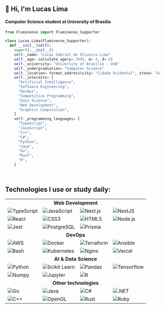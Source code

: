 ## 👋 Hi, I'm Lucas Lima 
#### Computer Science student at University of Brasilia

```python
from Fluminense import Fluminense_Supporter

class Lucas_Lima(Fluminense_Supporter):
  def __init__(self):
    super().__init__()
    self._name= "Lucas Gabriel de Oliveira Lima"
    self._age= calculate_age(y= 2005, m= 4, d= 8)
    self._university= "University of Brasilia - UnB"
    self._undergraduation= "Computer Science"
    self._location= format_address(city= "Cidade Ocidental", state= "Goiás", country= "Brazil")
    self._interests= [
      "Artificial Intelligence",
      "Software Engineering",
      "DevOps",
      "Competitive Programming",
      "Data Science",
      "Web Development",
      "Graphics Computation",
    ]
    self._programming_languages= [
      "TypeScript",
      "JavaScript",
      "C++",
      "C#",
      "Python",
      "Java",
      "Go",
      "Rust",
      "R",
    ]
```

<br>
<h2>
Technologies I use or study daily:
</h2>

<div align="center">
  <table>
    <tr>
      <td align="center" colspan="4"><b>Web Development</b></td>
    </tr>
    <tr>
      <td><img src="https://img.shields.io/badge/TypeScript-007ACC?style=for-the-badge&logo=typescript&logoColor=white" alt="TypeScript"/></td>
      <td><img src="https://img.shields.io/badge/JavaScript-F7DF1E?style=for-the-badge&logo=javascript&logoColor=black" alt="JavaScript"/></td>
      <td><img src="https://img.shields.io/badge/Next-black?style=for-the-badge&logo=next.js&logoColor=white" alt="Next.js"/></td>
      <td><img src="https://img.shields.io/badge/nestjs-E0234E?style=for-the-badge&logo=nestjs&logoColor=white" alt="NestJS"/></td>
    </tr>
    <tr>
      <td><img src="https://img.shields.io/badge/React-20232A?style=for-the-badge&logo=react&logoColor=61DAFB" alt="React"/></td>
      <td><img src="https://img.shields.io/badge/CSS3-1572B6?style=for-the-badge&logo=css3&logoColor=white" alt="CSS3"/></td>
      <td><img src="https://img.shields.io/badge/HTML5-E34F26?style=for-the-badge&logo=html5&logoColor=white" alt="HTML5"/></td>
      <td><img src="https://img.shields.io/badge/Node.js-43853D?style=for-the-badge&logo=node.js&logoColor=white" alt="Node.js"/></td>
    </tr>
    <tr>
      <td><img src="https://img.shields.io/badge/-jest-%23C21325?style=for-the-badge&logo=jest&logoColor=white" alt="Jest"/></td>
      <td><img src="https://img.shields.io/badge/postgres-%23316192.svg?style=for-the-badge&logo=postgresql&logoColor=white" alt="PostgreSQL"/></td>
      <td><img src="https://img.shields.io/badge/Prisma-3982CE?style=for-the-badge&logo=Prisma&logoColor=white" alt="Prisma"/></td>
      <td colspan="1"></td>
    </tr>
    <tr>
      <td align="center" colspan="4"><b>DevOps</b></td>
    </tr>
    <tr>
      <td><img src="https://img.shields.io/badge/AWS-%23FF9900.svg?style=for-the-badge&logo=amazon-aws&logoColor=white" alt="AWS"/></td>
      <td><img src="https://img.shields.io/badge/docker-%230db7ed.svg?style=for-the-badge&logo=docker&logoColor=white" alt="Docker"/></td>
      <td><img src="https://img.shields.io/badge/terraform-%235835CC.svg?style=for-the-badge&logo=terraform&logoColor=white" alt="Terraform"/></td>
      <td><img src="https://img.shields.io/badge/ansible-%231A1918.svg?style=for-the-badge&logo=ansible&logoColor=white" alt="Ansible"/></td>
    </tr>
    <tr>
      <td><img src="https://img.shields.io/badge/bash_script-%23121011.svg?style=for-the-badge&logo=gnu-bash&logoColor=white" alt="Bash"/></td>
      <td><img src="https://img.shields.io/badge/kubernetes-%23326ce5.svg?style=for-the-badge&logo=kubernetes&logoColor=white" alt="Kubernetes"/></td>
      <td><img src="https://img.shields.io/badge/nginx-%23009639.svg?style=for-the-badge&logo=nginx&logoColor=white" alt="Nginx"/></td>
      <td><img src="https://img.shields.io/badge/vercel-%23000000.svg?style=for-the-badge&logo=vercel&logoColor=white" alt="Vercel"/></td>
    </tr>
    <tr>
      <td align="center" colspan="4"><b>AI & Data Science</b></td>
    </tr>
    <tr>
      <td><img src="https://img.shields.io/badge/Python-FFD43B?style=for-the-badge&logo=python&logoColor=blue" alt="Python"/></td>
      <td><img src="https://img.shields.io/badge/scikit--learn-%23F7931E.svg?style=for-the-badge&logo=scikit-learn&logoColor=white" alt="Scikit Learn"/></td>
      <td><img src="https://img.shields.io/badge/Pandas-2C2D72?style=for-the-badge&logo=pandas&logoColor=white" alt="Pandas"/></td>
      <td><img src="https://img.shields.io/badge/TensorFlow-%23FF6F00.svg?style=for-the-badge&logo=TensorFlow&logoColor=white" alt="Tensorflow"/></td>
    </tr>
    <tr>
      <td><img src="https://img.shields.io/badge/Numpy-777BB4?style=for-the-badge&logo=numpy&logoColor=white" alt="Numpy"/></td>
      <td><img src="https://img.shields.io/badge/Jupyter-F37626.svg?&style=for-the-badge&logo=Jupyter&logoColor=white" alt="Jupyter"/></td>
      <td><img src="https://img.shields.io/badge/r-%23276DC3.svg?style=for-the-badge&logo=r&logoColor=white" alt="R"/></td>
      <td colspan="3"></td>
    </tr>
    <tr>
      <td align="center" colspan="4"><b>Other technologies</b></td>
    </tr>
    <tr>
      <td><img src="https://img.shields.io/badge/Go-00ADD8?style=for-the-badge&logo=go&logoColor=white" alt="Go"/></td>
      <td><img src="https://img.shields.io/badge/Java-ED8B00?style=for-the-badge&logo=openjdk&logoColor=white" alt="Java"/></td>
      <td><img src="https://img.shields.io/badge/c%23-%23239120.svg?style=for-the-badge&logo=csharp&logoColor=white" alt="C#"/></td>
      <td><img src="https://img.shields.io/badge/.NET-5C2D91?style=for-the-badge&logo=.net&logoColor=white" alt=".NET"/></td>
    </tr>
    <tr>
      <td><img src="https://img.shields.io/badge/C%2B%2B-00599C?style=for-the-badge&logo=c%2B%2B&logoColor=white" alt="C++"/></td>
      <td><img src="https://img.shields.io/badge/OpenGL-%23FFFFFF.svg?style=for-the-badge&logo=opengl" alt="OpenGL"/></td>
      <td><img src="https://img.shields.io/badge/rust-%23000000.svg?style=for-the-badge&logo=rust&logoColor=white" alt="Rust"/></td>
      <td><img src="https://img.shields.io/badge/rails-%23CC0000.svg?style=for-the-badge&logo=ruby-on-rails&logoColor=white" alt="Ruby"/></td>
    </tr>
  </table>
</div>
</div>
